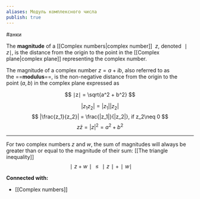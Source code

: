 ```yaml
---
aliases: Модуль комплексного числа
publish: true
---
```

#анки


The **magnitude** of a [[Complex numbers|complex number]]  $z$, denoted $∣z∣$, is the distance from the origin to the point in the  [[Complex plane|complex plane]]  representing the complex number. 

The magnitude of a complex number $z=a+ib$, also referred to as the ==**modulus**==, is the non-negative distance from the origin to the point $(a,b)$ in the complex plane expressed as

$$
∣z∣ = \sqrt{a^2 + b^2}
$$

$$
|z_1 z_2| = |z_1||z_2|
$$
$$
|\frac{z_1}{z_2}| = \frac{|z_1|}{|z_2|}, if z_2\neq 0
$$
$$
z \bar z = |z|^2 = a^2 + b^2
$$

---
For two complex numbers $z$ and $w$, the sum of magnitudes will always be greater than or equal to the magnitude of their sum: [[The triangle inequality]]
$$
∣z + w∣ \leq ∣z∣ + ∣w∣
$$






**Connected with:**
- [[Complex numbers]]


